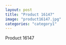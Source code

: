 ```yaml
---
layout: post
title: "Product 16147"
image: "product16147.jpg"
categories: "category1"
---
```

Product 16147
